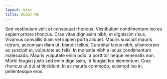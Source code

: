 ```yaml
---
layout: misc
title: About Me
---
```


<div class="outer-div-profile"><div class="inner-div-profile"></div></div>
Sed vestibulum velit et consequat rhoncus. Vestibulum condimentum leo eu sapien ornare rhoncus. Cras vitae dignissim nibh, et dignissim risus. Vivamus convallis diam vel sapien porta aliquet. Mauris suscipit mauris rutrum, accumsan diam ut, blandit tellus. Curabitur lacus nibh, ullamcorper ac suscipit et, vulputate ac felis. In molestie nibh a lacus condimentum malesuada. Mauris vulputate enim odio, a porttitor neque venenatis non. Morbi feugiat justo sed enim dignissim, id feugiat leo elementum. Cras rhoncus ut dui at tincidunt. In ac mauris commodo, euismod leo in, pellentesque eros.

